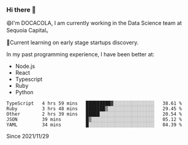 ### Hi there 👋

<!--
**fengliu222/fengliu222** is a ✨ _special_ ✨ repository because its `README.md` (this file) appears on your GitHub profile.

Here are some ideas to get you started:

- 🔭 I’m currently working on ...
- 🌱 I’m currently learning ...
- 👯 I’m looking to collaborate on ...
- 🤔 I’m looking for help with ...
- 💬 Ask me about ...
- 📫 How to reach me: ...
- 😄 Pronouns: ...
- ⚡ Fun fact: ...
-->

😄I'm DOCACOLA, I am currently working in the Data Science team at Sequoia Capital。

🌱Current learning on early stage startups discovery.

In my past programming experience, I have been better at:
- Node.js
- React
- Typescript
- Ruby
- Python



<!--START_SECTION:waka-->
```text
TypeScript   4 hrs 59 mins   █████████▓░░░░░░░░░░░░░░░   38.61 % 
Ruby         3 hrs 48 mins   ███████▒░░░░░░░░░░░░░░░░░   29.45 % 
Other        2 hrs 39 mins   █████░░░░░░░░░░░░░░░░░░░░   20.54 % 
JSON         39 mins         █▒░░░░░░░░░░░░░░░░░░░░░░░   05.12 % 
YAML         34 mins         █░░░░░░░░░░░░░░░░░░░░░░░░   04.39 % 
```
<!--END_SECTION:waka-->
Since 2021/11/29
